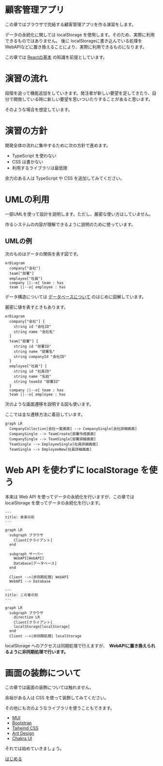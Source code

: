 # 顧客管理アプリ

この章ではブラウザで完結する顧客管理アプリを作る演習をします。

データの永続化に関しては localStorage を使用します。そのため、実際に利用できるものではありません。
後に localStorageに書き込んでいる処理をWebAPIなどに置き換えることにより、実際に利用できるものになります。

この章では [Reactの基本](../01-react-basic/README.md) の知識を前提としています。

# 演習の流れ

段階を追って機能追加をしていきます。発注者が新しい要望を足してきたり、自分で開発している時に新しい要望を思いついたりすることがあると思います。

そのような場合を想定しています。

# 演習の方針

開発全体の流れに集中するために次の方針で進めます。

- TypeScript を使わない
- CSS は書かない
- 利用するライブラリは最低限

余力のある人は TypeScript や CSS を追加してみてください。

# UMLの利用

一部UMLを使って設計を説明します。ただし、厳密な使い方はしていません。

作るシステムの内容が理解できるように説明のために使っています。

## UMLの例

次のものはデータの関係を表す図です。

```mermaid
erDiagram
  company["会社"]
  team["部署"]
  employee["社員"]
  company ||--o{ team : has
  team ||--o{ employee : has
```

データ構造については [データベースについて](../02-hono-basic/04-database.md) のはじめに図解しています。

厳密に値を表すときもあります。

```mermaid
erDiagram
  company["会社"] {
    string id "会社ID"
    string name "会社名"
  }
  team["部署"] {
    string id "部署ID"
    string name "部署名"
    string companyId "会社ID"
  }
  employee["社員"] {
    string id "社員ID"
    string name "名前"
    string teamId "部署ID"
  }
  company ||--o{ team : has
  team ||--o{ employee : has
```

次のような画面遷移を説明する図も使います。

ここでは主な遷移方法に着目しています。

```mermaid
graph LR
  CompanyCollection[会社一覧画面] --> CompanySingle[会社詳細画面]
  CompanySingle --> TeamCreate[部署作成画面]
  CompanySingle --> TeamSingle[部署詳細画面]
  TeamSingle --> EmployeeSingle[社員詳細画面]
  TeamSingle --> EmployeeNew[社員詳細画面]
```

# Web API を使わずに localStorage を使う

本来は Web API を使ってデータの永続化を行いますが、この章では localStorage を使ってデータの永続化を行います。

```mermaid
---
title: 本来の形
---

graph LR
  subgraph ブラウザ
    Client[クライアント]
  end

  subgraph サーバー
    WebAPI[WebAPI]
    Database[データベース]
  end

  Client -->|非同期処理| WebAPI
  WebAPI --> Database

```

```mermaid
---
title: この章の形
---

graph LR
  subgraph ブラウザ
    direction LR
    Client[クライアント]
    localStorage[localStorage]
  end
  Client -->|非同期処理| localStorage
```

localStorage へのアクセスは同期処理で行えますが、　**WebAPIに置き換えられるように非同期処理で行います。**

# 画面の装飾について

この章では画面の装飾については触れません。

余裕がある人は CSS を使って装飾してみてください。

その他にも次のようなライブラリを使うこともできます。

- [MUI](https://mui.com/)
- [Bootstrap](https://getbootstrap.com/)
- [Tailwind CSS](https://tailwindcss.com/)
- [Ant Design](https://ant.design/)
- [Chakra UI](https://chakra-ui.com/)

それでは始めていきましょう。

[はじめる](./01-cutomer.md)
